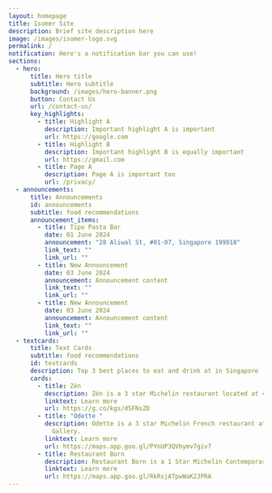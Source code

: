 ```yaml
---
layout: homepage
title: Isomer Site
description: Brief site description here
image: /images/isomer-logo.svg
permalink: /
notification: Here's a notification bar you can use!
sections:
  - hero:
      title: Hero title
      subtitle: Hero subtitle
      background: /images/hero-banner.png
      button: Contact Us
      url: /contact-us/
      key_highlights:
        - title: Highlight A
          description: Important highlight A is important
          url: https://google.com
        - title: Highlight B
          description: Important highlight B is equally important
          url: https://gmail.com
        - title: Page A
          description: Page A is important too
          url: /privacy/
  - announcements:
      title: Announcements
      id: announcements
      subtitle: food recommendations
      announcement_items:
        - title: Tipo Pasta Bar
          date: 01 June 2024
          announcement: "28 Aliwal St, #01-07, Singapore 199918"
          link_text: ""
          link_url: ""
        - title: New Announcement
          date: 03 June 2024
          announcement: Announcement content
          link_text: ""
          link_url: ""
        - title: New Announcement
          date: 03 June 2024
          announcement: Announcement content
          link_text: ""
          link_url: ""
  - textcards:
      title: Text Cards
      subtitle: food recommendations
      id: textcards
      description: Top 3 best places to eat and drink at in Singapore
      cards:
        - title: Zén
          description: Zén is a 3 star Michelin restaurant located at 41 Bukit Pasoh Road.
          linktext: Learn more
          url: https://g.co/kgs/dSFNsZD
        - title: "Odette "
          description: Odette is a 3 star Michelin French restaurant at the National
            Gallery.
          linktext: Learn more
          url: https://maps.app.goo.gl/PYnUP3QVbymv7giv7
        - title: Restaurant Born
          description: Restaurant Born is a 1 Star Michelin Contemporary restaurant.
          linktext: Learn more
          url: https://maps.app.goo.gl/RkRsjATpwWaK2JPRA
---
```

